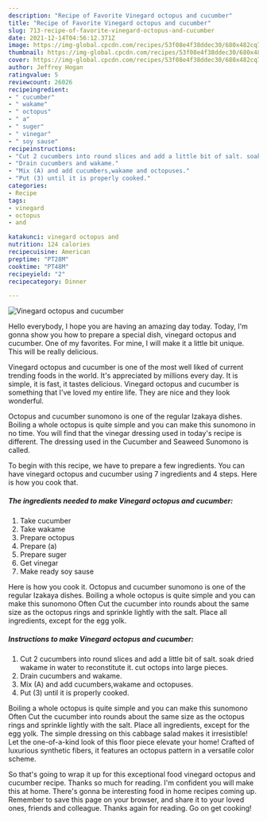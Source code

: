 ```yaml
---
description: "Recipe of Favorite Vinegard octopus and cucumber"
title: "Recipe of Favorite Vinegard octopus and cucumber"
slug: 713-recipe-of-favorite-vinegard-octopus-and-cucumber
date: 2021-12-14T04:56:12.371Z
image: https://img-global.cpcdn.com/recipes/53f08e4f38ddec30/680x482cq70/vinegard-octopus-and-cucumber-recipe-main-photo.jpg
thumbnail: https://img-global.cpcdn.com/recipes/53f08e4f38ddec30/680x482cq70/vinegard-octopus-and-cucumber-recipe-main-photo.jpg
cover: https://img-global.cpcdn.com/recipes/53f08e4f38ddec30/680x482cq70/vinegard-octopus-and-cucumber-recipe-main-photo.jpg
author: Jeffrey Hogan
ratingvalue: 5
reviewcount: 26026
recipeingredient:
- " cucumber"
- " wakame"
- " octopus"
- " a"
- " suger"
- " vinegar"
- " soy sause"
recipeinstructions:
- "Cut 2 cucumbers into round slices and add a little bit of salt. soak dried wakame in water to reconstitute it. cut octops into large pieces."
- "Drain cucumbers and wakame."
- "Mix (A) and add cucumbers,wakame and octopuses."
- "Put (3) until it is properly cooked."
categories:
- Recipe
tags:
- vinegard
- octopus
- and

katakunci: vinegard octopus and 
nutrition: 124 calories
recipecuisine: American
preptime: "PT28M"
cooktime: "PT48M"
recipeyield: "2"
recipecategory: Dinner

---
```



![Vinegard octopus and cucumber](https://img-global.cpcdn.com/recipes/53f08e4f38ddec30/680x482cq70/vinegard-octopus-and-cucumber-recipe-main-photo.jpg)

Hello everybody, I hope you are having an amazing day today. Today, I'm gonna show you how to prepare a special dish, vinegard octopus and cucumber. One of my favorites. For mine, I will make it a little bit unique. This will be really delicious.

Vinegard octopus and cucumber is one of the most well liked of current trending foods in the world. It's appreciated by millions every day. It is simple, it is fast, it tastes delicious. Vinegard octopus and cucumber is something that I've loved my entire life. They are nice and they look wonderful.

Octopus and cucumber sunomono is one of the regular Izakaya dishes. Boiling a whole octopus is quite simple and you can make this sunomono in no time. You will find that the vinegar dressing used in today&#39;s recipe is different. The dressing used in the Cucumber and Seaweed Sunomono is called.


To begin with this recipe, we have to prepare a few ingredients. You can have vinegard octopus and cucumber using 7 ingredients and 4 steps. Here is how you cook that.

<!--inarticleads1-->

##### The ingredients needed to make Vinegard octopus and cucumber:

1. Take  cucumber
1. Take  wakame
1. Prepare  octopus
1. Prepare  (a)
1. Prepare  suger
1. Get  vinegar
1. Make ready  soy sause


Here is how you cook it. Octopus and cucumber sunomono is one of the regular Izakaya dishes. Boiling a whole octopus is quite simple and you can make this sunomono Often Cut the cucumber into rounds about the same size as the octopus rings and sprinkle lightly with the salt. Place all ingredients, except for the egg yolk. 

<!--inarticleads2-->

##### Instructions to make Vinegard octopus and cucumber:

1. Cut 2 cucumbers into round slices and add a little bit of salt. soak dried wakame in water to reconstitute it. cut octops into large pieces.
1. Drain cucumbers and wakame.
1. Mix (A) and add cucumbers,wakame and octopuses.
1. Put (3) until it is properly cooked.


Boiling a whole octopus is quite simple and you can make this sunomono Often Cut the cucumber into rounds about the same size as the octopus rings and sprinkle lightly with the salt. Place all ingredients, except for the egg yolk. The simple dressing on this cabbage salad makes it irresistible! Let the one-of-a-kind look of this floor piece elevate your home! Crafted of luxurious synthetic fibers, it features an octopus pattern in a versatile color scheme. 

So that's going to wrap it up for this exceptional food vinegard octopus and cucumber recipe. Thanks so much for reading. I'm confident you will make this at home. There's gonna be interesting food in home recipes coming up. Remember to save this page on your browser, and share it to your loved ones, friends and colleague. Thanks again for reading. Go on get cooking!

